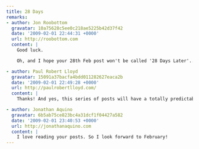 ```yaml
---
title: 28 Days
remarks:
- author: Jon Roobottom
  gravatar: 10a75628c5ee0c218ae5225b42d37f42
  date: '2009-02-01 22:44:31 +0000'
  url: http://roobottom.com
  content: |
    Good luck.

    Oh, and I hope your 28th Feb post won't be called '28 Days Later'... or have I just spoiled that for you?

- author: Paul Robert Lloyd
  gravatar: 15091a37bacfa4bdd011282627eaca2b
  date: '2009-02-01 22:49:28 +0000'
  url: http://paulrobertlloyd.com/
  content: |
    Thanks! And yes, this series of posts will have a totally predictable outcome -- damn you!

- author: Jonathan Aquino
  gravatar: 6b5ab75ce823bc4a31dcf1f04427a582
  date: '2009-02-01 23:40:53 +0000'
  url: http://jonathanaquino.com
  content: |
    I love reading your posts. So I look forward to February!
---
```

